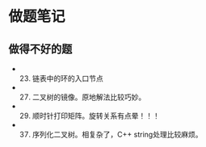 # 做题笔记

## 做得不好的题

- 23. 链表中的环的入口节点

- 27. 二叉树的镜像。原地解法比较巧妙。

- 29. 顺时针打印矩阵。旋转关系有点晕！！！

- 37. 序列化二叉树。相复杂了，C++ string处理比较麻烦。